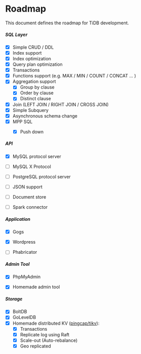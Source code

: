 # Roadmap

This document defines the roadmap for TiDB development.

##### __SQL Layer__  
- [x] Simple CRUD / DDL
- [x] Index support
- [x] Index optimization
- [x] Query plan optimization
- [x] Transactions
- [x] Functions support  (e.g. MAX / MIN / COUNT / CONCAT ... )
- [x] Aggregation support
    - [x] Group by clause
    - [x] Order by clause
    - [x] Distinct clause
- [x] Join (LEFT JOIN / RIGHT JOIN / CROSS JOIN)
- [x] Simple Subquery
- [x] Asynchronous schema change
- [x] MPP SQL
    - [x] Push down 


##### __API__  
- [x] MySQL protocol server
- [ ] MySQL X Protocol
- [ ] PostgreSQL protocol server
- [ ] JSON support
- [ ] Document store
- [ ] Spark connector


##### __Application__  
- [x] Gogs
- [x] Wordpress
- [ ] Phabricator


##### __Admin Tool__  
- [x] PhpMyAdmin 
- [x] Homemade admin tool


##### __Storage__  
- [x] BoltDB
- [x] GoLevelDB
- [x] Homemade distributed KV ([pingcap/tikv](https://github.com/pingcap/tikv)):
    - [x] Transactions
    - [x] Replicate log using Raft
    - [x] Scale-out (Auto-rebalance)
    - [x] Geo replicated
